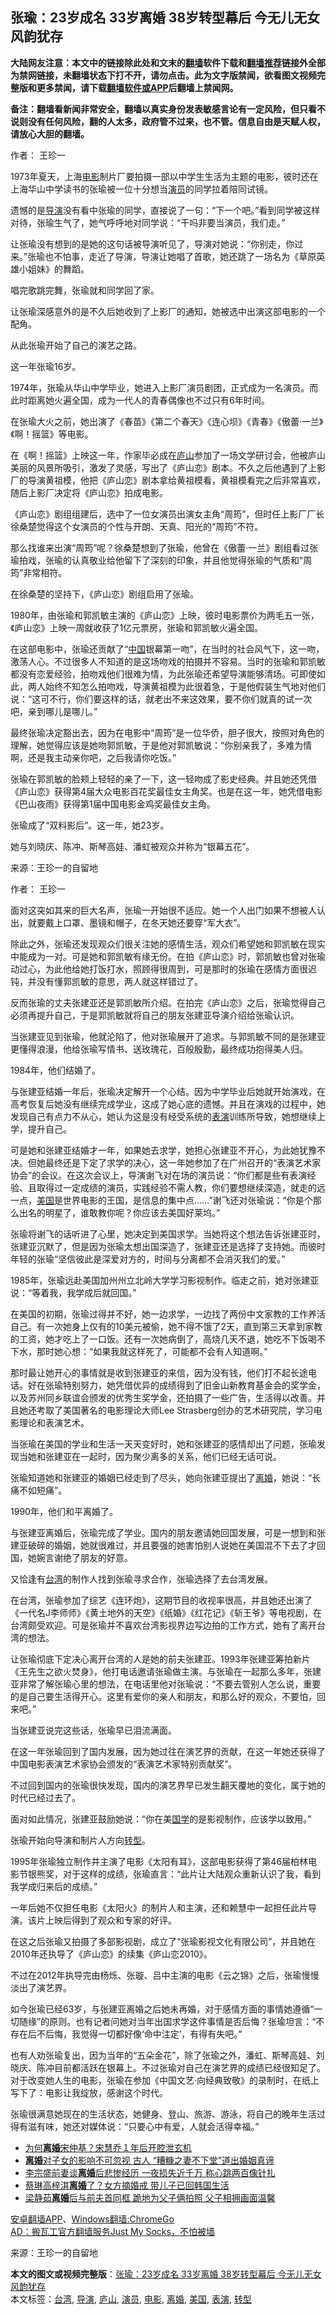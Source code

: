  <h2>张瑜：23岁成名 33岁离婚 38岁转型幕后 今无儿无女风韵犹存</h2> <p class="notice"><b>大陆网友注意：本文中的链接除此处和文末的<a href="https://github.com/bannedbook/fanqiang" >翻墙</a>软件下载和<a href="https://github.com/killgcd/justmysocks/blob/master/README.md">翻墙推荐</a>链接外全部为禁网链接，未翻墙状态下打不开，请勿点击。此为文字版禁闻，欲看图文视频完整版和更多禁闻，请下载<a href="https://github.com/bannedbook/fanqiang">翻墙软件或APP</a>后翻墙上禁闻网。</p><p>备注：翻墙看新闻非常安全，翻墙以真实身份发表敏感言论有一定风险，但只看不说则没有任何风险，翻的人太多，政府管不过来，也不管。信息自由是天赋人权，请放心大胆的翻墙。</b></p>  <div class="entry"> <p>作者： 王珍一</p> <p id="conimg">1973年夏天，上海<a href="https://www.bannedbook.org/bnews/tag/%e7%94%b5%e5%bd%b1/" class="st_tag internal_tag" rel="tag" title="标签 电影 下的日志">电影</a>制片厂要拍摄一部以中学生生活为主题的电影，彼时还在上海华山中学读书的张瑜被一位十分想当<a href="https://www.bannedbook.org/bnews/tag/%e6%bc%94%e5%91%98/" class="st_tag internal_tag" rel="tag" title="标签 演员 下的日志">演员</a>的同学拉着陪同试镜。</p> <p>遗憾的是<a href="https://www.bannedbook.org/bnews/tag/%e5%af%bc%e6%bc%94/" class="st_tag internal_tag" rel="tag" title="标签 导演 下的日志">导演</a>没有看中张瑜的同学，直接说了一句：&ldquo;下一个吧。&rdquo;看到同学被这样对待，张瑜生气了，她气呼呼地对同学说：&ldquo;干吗非要当演员，我们走。&rdquo;</p> <p>让张瑜没有想到的是她的这句话被导演听见了，导演对她说：&ldquo;你别走，你过来。&rdquo;张瑜也不怕事，走近了导演，导演让她唱了首歌，她还跳了一场名为《草原英雄小姐妹》的舞蹈。</p> <p>唱完歌跳完舞，张瑜就和同学回了家。</p> <p>让张瑜深感意外的是不久后她收到了上影厂的通知，她被选中出演这部电影的一个配角。</p> <p>从此张瑜开始了自己的演艺之路。</p> <p>这一年张瑜16岁。</p> <p>1974年，张瑜从华山中学毕业，她进入上影厂演员剧团，正式成为一名演员。而此时距离她火遍全国，成为一代人的青春偶像也不过只有6年时间。</p> <p>在张瑜大火之前，她出演了《春苗》《第二个春天》《连心坝》《青春》《傲蕾&middot;一兰》《啊！摇篮》等电影。</p> <p>在《啊！摇篮》上映这一年，作家毕必成在<a href="https://www.bannedbook.org/bnews/tag/%E5%BA%90%E5%B1%B1/" class="st_tag internal_tag" rel="tag" title="标签 庐山 下的日志">庐山</a>参加了一场文学研讨会，他被庐山美丽的风景所吸引，激发了灵感，写出了《庐山恋》剧本。不久之后他遇到了上影厂的导演黄祖模，他把《庐山恋》剧本拿给黄祖模看，黄祖模看完之后非常喜欢，随后上影厂决定将《庐山恋》拍成电影。</p> <p>《庐山恋》剧组组建后，选中了一位女演员出演女主角&ldquo;周筠&rdquo;，但时任上影厂厂长徐桑楚觉得这个女演员的个性与开朗、天真、阳光的&ldquo;周筠&rdquo;不符。</p> <p>那么找谁来出演&ldquo;周筠&rdquo;呢？徐桑楚想到了张瑜，他曾在《傲蕾&middot;一兰》剧组看过张瑜拍戏，张瑜的认真敬业给他留下了深刻的印象，并且他觉得张瑜的气质和&ldquo;周筠&rdquo;非常相符。</p>  <p>在徐桑楚的坚持下，《庐山恋》剧组启用了张瑜。</p> <p>1980年，由张瑜和郭凯敏主演的《庐山恋》上映，彼时电影票价为两毛五一张，《庐山恋》上映一周就收获了1亿元票房，张瑜和郭凯敏火遍全国。</p> <p>在这部电影中，张瑜还贡献了&ldquo;<span class='wp_keywordlink_affiliate'><a href="https://www.bannedbook.org/" title="中国" target="_blank">中国</a></span>银幕第一吻&rdquo;，在当时的社会风气下，这一吻，激荡人心。不过很多人不知道的是这场吻戏的拍摄并不容易。当时的张瑜和郭凯敏都没有恋爱经验，拍吻戏他们很难为情，为此张瑜还希望导演能够清场。可即使如此，两人始终不知怎么拍吻戏，导演黄祖模为此很着急，于是他假装生气地对他们说：&ldquo;这可不行，你们要这样的话，就老出不来这效果，要不你们就真的试一次吧，亲到哪儿是哪儿。&rdquo;</p> <p>最终张瑜决定豁出去，因为在电影中&ldquo;周筠&rdquo;是一位华侨，胆子很大，按照对角色的理解，她觉得应该是她吻郭凯敏，于是他对郭凯敏说：&ldquo;你别亲我了，多难为情啊，还是我主动亲你吧，之后我请你吃饭。&rdquo;</p> <p>张瑜在郭凯敏的脸颊上轻轻的亲了一下，这一轻吻成了影史经典。并且她还凭借《庐山恋》获得第4届大众电影百花奖最佳女主角奖。也是在这一年，她凭借电影《巴山夜雨》获得第1届中国电影金鸡奖最佳女主角。</p> <p>张瑜成了&ldquo;双料影后&rdquo;。这一年，她23岁。</p> <p>她与刘晓庆、陈冲、斯琴高娃、潘虹被观众并称为&ldquo;银幕五花&rdquo;。</p> <p></p> <p> 来源：王珍一的自留地 </p> <p>作者： 王珍一</p> <p>面对这突如其来的巨大名声，张瑜一开始很不适应。她一个人出门如果不想被人认出，就要戴上口罩、墨镜和帽子，在冬天她还要穿&ldquo;军大衣&rdquo;。</p> <p>除此之外，张瑜还发现观众们很关注她的感情生活，观众们希望她和郭凯敏在现实中能成为一对。可是她和郭凯敏有缘无份。在拍《庐山恋》时，郭凯敏也曾对张瑜动过心，为此他给她打饭打水，照顾得很周到，可是那时的张瑜在感情方面很迟钝，并没有懂郭凯敏的意思，两人就这样错过了。</p> <p>反而张瑜的丈夫张建亚还是郭凯敏所介绍。在拍完《庐山恋》之后，张瑜觉得自己必须再提升自己，于是郭凯敏就将自己的朋友张建亚导演介绍给张瑜认识。</p>  <p>当张建亚见到张瑜，他就沦陷了，他对张瑜展开了追求。与郭凯敏不同的是张建亚更懂得浪漫，他给张瑜写情书、送玫瑰花，百般殷勤，最终成功抱得美人归。</p> <p>1984年，他们结婚了。</p> <p>与张建亚结婚一年后，张瑜决定解开一个心结。因为中学毕业后她就开始演戏，在高考恢复后她没有继续完成学业，这成了她心底的遗憾。并且在演戏的过程中，她发现自己有点力不从心，她认为这是没有经受系统的<a href="https://www.bannedbook.org/bnews/tag/%E8%A1%A8%E6%BC%94/" class="st_tag internal_tag" rel="tag" title="标签 表演 下的日志">表演</a>训练所导致，她想继续上学，提升自己。</p> <p>可是她和张建亚结婚才一年，如果她去求学，她担心张建亚不开心，为此她犹豫不决。但她最终还是下定了求学的决心，这一年她参加了在广州召开的&ldquo;表演艺术家协会&rdquo;的会议。在这次会议上，导演谢飞对在场的演员说：&ldquo;你们都是些有表演经验、且取得过一定成绩的演员，实践经验不需人教，你们要想继续深造，就走的远一点，<a href="https://www.bannedbook.org/bnews/tag/%e7%be%8e%e5%9b%bd/" class="st_tag internal_tag" rel="tag" title="标签 美国 下的日志">美国</a>是世界电影的王国，是信息的集中点&hellip;&hellip;&rdquo;谢飞还对张瑜说：&ldquo;你是个那么出名的明星了，谁敢教你呢？你应该去美国好莱坞。&rdquo;</p> <p>张瑜将谢飞的话听进了心里，她决定到美国求学。当她将这个想法告诉张建亚时，张建亚沉默了，但是因为张瑜太想出国深造了，张建亚还是选择了支持她。而彼时年轻的张瑜&ldquo;坚信彼此是深爱对方的，时间与分离都不会消灭我们的爱。&rdquo;</p> <p>1985年，张瑜远赴美国加州州立北岭大学学习影视制作。临走之前，她对张建亚说：&ldquo;等着我，我学成后就回国。&rdquo;</p> <p>在美国的初期，张瑜过得并不好，她一边求学，一边找了两份中文家教的工作养活自己。有一次她身上仅有的10美元被偷，她不得不饿了2天，直到第三天拿到家教的工资，她才吃上了一口饭。还有一次她病倒了，高烧几天不退，她吃不下饭喝不下水，那时她心想：&ldquo;如果我就这样死了，可能都不会有人知道啊。&rdquo;</p> <p>那时最让她开心的事情就是收到张建亚的来信，因为没有钱，他们打不起长途电话。好在张瑜特别努力，她凭借优异的成绩得到了旧金山新教育基金会的奖学金，以及苏州同乡联谊会颁发的优秀生奖学金，还拍摄了一些广告，生活得以改善。并且她还考取了美国著名的电影理论大师Lee Strasberg创办的艺术研究院，学习电影理论和表演艺术。</p> <p>当张瑜在美国的学业和生活一天天变好时，她和张建亚的感情却出了问题，张瑜发现当她和张建亚在一起时，因为聚少离多的关系，他们已经无话可说。</p> <p>张瑜知道她和张建亚的婚姻已经走到了尽头，她向张建亚提出了<a href="https://www.bannedbook.org/bnews/tag/%e7%a6%bb%e5%a9%9a/" class="st_tag internal_tag" rel="tag" title="标签 离婚 下的日志">离婚</a>，她说：&ldquo;长痛不如短痛&rdquo;。</p> <p>1990年，他们和平离婚了。</p> <p>与张建亚离婚后，张瑜完成了学业。国内的朋友邀请她回国发展，可是一想到和张建亚破碎的婚姻，她就很难过，并且要强的她害怕别人说她在美国混不下去了才回国，她婉言谢绝了朋友的好意。</p> <p>又恰逢有<a href="https://www.bannedbook.org/bnews/tag/%e5%8f%b0%e6%b9%be/" class="st_tag internal_tag" rel="tag" title="标签 台湾 下的日志">台湾</a>的制作人找到张瑜寻求合作，张瑜选择了去台湾发展。</p>  <p>在台湾，张瑜参加了综艺《连环炮》，这期节目的收视率很高，并且她还出演了《一代名J李师师》《黄土地外的天空》《纸婚》《红花记》《斩王爷》等电视剧，在台湾颇受欢迎。可是张瑜并不喜欢台湾影视界边写边拍的工作方式，她有了离开台湾的想法。</p> <p>让张瑜彻底下定决心离开台湾的人是她的前夫张建亚。1993年张建亚筹拍新片《王先生之欲火焚身》，他打电话邀请张瑜做主演。与张瑜在一起那么多年，张建亚非常了解张瑜心里的想法，在电话里他对张瑜说：&ldquo;不要去管别人怎么说，重要的是自己要生活得开心。这里有爱你的亲人和朋友，和那么好的观众，不要怕，回来吧。&rdquo;</p> <p>当张建亚说完这些话，张瑜早已泪流满面。</p> <p>在这一年张瑜回到了国内发展，因为她过往在演艺界的贡献，在这一年她还获得了中国电影表演艺术家协会颁发的&ldquo;表演艺术家特别贡献奖&rdquo;。</p> <p>不过回到国内的张瑜很快发现，国内的演艺界早已发生翻天覆地的变化，属于她的时代已经过去了。</p> <p>面对如此情况，张建亚鼓励她说：&ldquo;你在美<span class='wp_keywordlink'><a href="https://www.bannedbook.org/forum24/" title="国学传统文化禁书" target="_blank">国学</a></span>的是影视制作，应该学以致用。&rdquo;</p> <p>张瑜开始向导演和制片人方向<a href="https://www.bannedbook.org/bnews/tag/%E8%BD%AC%E5%9E%8B/" class="st_tag internal_tag" rel="tag" title="标签 转型 下的日志">转型</a>。</p> <p>1995年张瑜独立制作并主演了电影《太阳有耳》，这部电影获得了第46届柏林电影节银熊奖，对于这样的成绩，张瑜直言：&ldquo;此片让大陆观众重新认识了我，看到我学成归来后的成绩。&rdquo;</p> <p>一年后她不仅担任电影《太阳火》的制片人和主演，还和赖慧中一起担任此片导演。该片上映后得到了观众和专家的好评。</p> <p>在这之后张瑜又拍摄了多部影视剧，成立了&ldquo;张瑜影视文化有限公司&rdquo;，并且她在2010年还执导了《庐山恋》的续集《庐山恋2010》。</p> <p>不过在2012年执导完由杨烁、张璇、吕中主演的电影《云之锦》之后，张瑜慢慢淡出了演艺界。</p> <p>如今张瑜已经63岁，与张建亚离婚之后她未再婚，对于感情方面的事情她遵循&ldquo;一切随缘&rdquo;的原则。也有记者问她对当年出国求学这件事情是否后悔？张瑜坦言：&ldquo;不存在后不后悔，我觉得一切都好像&lsquo;命中注定&rsquo;，有得有失吧。&rdquo;</p> <p>也有人劝张瑜复出，因为当年的&ldquo;五朵金花&rdquo;，除了张瑜之外，潘虹、斯琴高娃、刘晓庆、陈冲目前都活跃在银幕上。不过张瑜对自己在演艺界的成绩已经很知足了。对于改变她人生的电影，张瑜在参加《中国文艺&middot;向经典致敬》的录制时，在纸上写下了：电影让我绽放，感谢这个时代。</p>  <p>张瑜很满意她现在的生活状态，她健身、登山、旅游、游泳，将自己的晚年生活过得有滋有味，她还对媒体说：&ldquo;只要心中有爱，人就会活得幸福。&rdquo;</p> <ul class='op-related-articles' title='相关阅读'> <li><a href='https://www.bannedbook.org/bnews/yule/20200808/1376377.html' target='_blank'>为何<b>离婚</b>宋仲基？宋慧乔１年后开腔泄玄机</a></li> <li><a href='https://www.bannedbook.org/bnews/comments/20200808/1376366.html' target='_blank'><b>离婚</b>对子女的影响不可忽视  古人 “糟糠之妻不下堂”道出婚姻真谛</a></li> <li><a href='https://www.bannedbook.org/bnews/yule/20200807/1375945.html' target='_blank'>李宗盛前妻谈<b>离婚</b>后悲惨经历 一夜损失近千万 称心跳两百像针扎 </a></li> <li><a href='https://www.bannedbook.org/bnews/yule/20200801/1372826.html' target='_blank'>蔡琳高梓淇<b>离婚</b>了？女方摘婚戒 带儿子已回韩国生活</a></li> <li><a href='https://www.bannedbook.org/bnews/yule/20200731/1372433.html' target='_blank'>梁静茹<b>离婚</b>后与前夫首同框 跪地为父子俩拍照 父子相拥画面温馨</a></li> </ul> <div class="texttj"> <a href="https://github.com/bannedbook/fanqiang/wiki/%E7%A6%81%E9%97%BB%E7%BD%91%E5%AE%89%E5%8D%93%E7%BF%BB%E5%A2%99%E6%96%B0%E9%97%BBAPP" target="_blank">安卓翻墙APP</a>、<a href="https://github.com/bannedbook/fanqiang/wiki/Chrome%E4%B8%80%E9%94%AE%E7%BF%BB%E5%A2%99%E5%8C%85" target="_blank">Windows翻墙:ChromeGo</a><br/> <a href="https://github.com/killgcd/justmysocks/blob/master/README.md" target="_blank">AD：搬瓦工官方翻墙服务Just My Socks，不怕被墙</a> </div><p> 来源：王珍一的自留地 </p><a name='sharetosocial'></a>         <div><b>本文的图文或视频完整版</b>：<a href='https://www.bannedbook.org/bnews/yule/20200809/1376899.html'>张瑜：23岁成名 33岁离婚 38岁转型幕后 今无儿无女风韵犹存</a></div>  </div><!--END ENTRY--> <div class="postfooter"> <div>本文标签：<a href="https://www.bannedbook.org/bnews/tag/%e5%8f%b0%e6%b9%be/" rel="tag">台湾</a>, <a href="https://www.bannedbook.org/bnews/tag/%e5%af%bc%e6%bc%94/" rel="tag">导演</a>, <a href="https://www.bannedbook.org/bnews/tag/%E5%BA%90%E5%B1%B1/" rel="tag">庐山</a>, <a href="https://www.bannedbook.org/bnews/tag/%e6%bc%94%e5%91%98/" rel="tag">演员</a>, <a href="https://www.bannedbook.org/bnews/tag/%e7%94%b5%e5%bd%b1/" rel="tag">电影</a>, <a href="https://www.bannedbook.org/bnews/tag/%e7%a6%bb%e5%a9%9a/" rel="tag">离婚</a>, <a href="https://www.bannedbook.org/bnews/tag/%e7%be%8e%e5%9b%bd/" rel="tag">美国</a>, <a href="https://www.bannedbook.org/bnews/tag/%E8%A1%A8%E6%BC%94/" rel="tag">表演</a>, <a href="https://www.bannedbook.org/bnews/tag/%E8%BD%AC%E5%9E%8B/" rel="tag">转型</a></div>  </div><!--END POSTFOOTER--> 